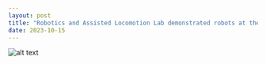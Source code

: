 ```yaml
---
layout: post
title: "Robotics and Assisted Locomotion Lab demonstrated robots at the inaugural ceremony of Cyberlabs at School of Computing"
date: 2023-10-15
---
```


![alt text](robot_umer.png)